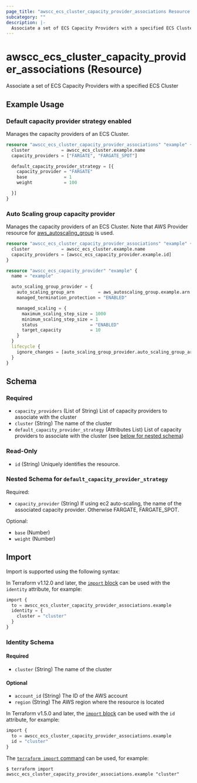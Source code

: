 ```yaml
---
page_title: "awscc_ecs_cluster_capacity_provider_associations Resource - terraform-provider-awscc"
subcategory: ""
description: |-
  Associate a set of ECS Capacity Providers with a specified ECS Cluster
---
```


# awscc_ecs_cluster_capacity_provider_associations (Resource)

Associate a set of ECS Capacity Providers with a specified ECS Cluster

## Example Usage

### Default capacity provider strategy enabled

Manages the capacity providers of an ECS Cluster. 

```terraform
resource "awscc_ecs_cluster_capacity_provider_associations" "example" {
  cluster            = awscc_ecs_cluster.example.name
  capacity_providers = ["FARGATE", "FARGATE_SPOT"]

  default_capacity_provider_strategy = [{
    capacity_provider = "FARGATE"
    base              = 1
    weight            = 100

  }]
}
```

### Auto Scaling group capacity provider

Manages the capacity providers of an ECS Cluster. Note that AWS Provider resource for [aws_autoscaling_group](https://registry.terraform.io/providers/hashicorp/aws/latest/docs/resources/autoscaling_group) is used.

```terraform
resource "awscc_ecs_cluster_capacity_provider_associations" "example" {
  cluster            = awscc_ecs_cluster.example.name
  capacity_providers = [awscc_ecs_capacity_provider.example.id]
}

resource "awscc_ecs_capacity_provider" "example" {
  name = "example"

  auto_scaling_group_provider = {
    auto_scaling_group_arn         = aws_autoscaling_group.example.arn
    managed_termination_protection = "ENABLED"

    managed_scaling = {
      maximum_scaling_step_size = 1000
      minimum_scaling_step_size = 1
      status                    = "ENABLED"
      target_capacity           = 10
    }
  }
  lifecycle {
    ignore_changes = [auto_scaling_group_provider.auto_scaling_group_arn]
  }
}
```

<!-- schema generated by tfplugindocs -->
## Schema

### Required

- `capacity_providers` (List of String) List of capacity providers to associate with the cluster
- `cluster` (String) The name of the cluster
- `default_capacity_provider_strategy` (Attributes List) List of capacity providers to associate with the cluster (see [below for nested schema](#nestedatt--default_capacity_provider_strategy))

### Read-Only

- `id` (String) Uniquely identifies the resource.

<a id="nestedatt--default_capacity_provider_strategy"></a>
### Nested Schema for `default_capacity_provider_strategy`

Required:

- `capacity_provider` (String) If using ec2 auto-scaling, the name of the associated capacity provider. Otherwise FARGATE, FARGATE_SPOT.

Optional:

- `base` (Number)
- `weight` (Number)

## Import

Import is supported using the following syntax:

In Terraform v1.12.0 and later, the [`import` block](https://developer.hashicorp.com/terraform/language/import) can be used with the `identity` attribute, for example:

```terraform
import {
  to = awscc_ecs_cluster_capacity_provider_associations.example
  identity = {
    cluster = "cluster"
  }
}
```

<!-- schema generated by tfplugindocs -->
### Identity Schema

#### Required

- `cluster` (String) The name of the cluster

#### Optional

- `account_id` (String) The ID of the AWS account
- `region` (String) The AWS region where the resource is located

In Terraform v1.5.0 and later, the [`import` block](https://developer.hashicorp.com/terraform/language/import) can be used with the `id` attribute, for example:

```terraform
import {
  to = awscc_ecs_cluster_capacity_provider_associations.example
  id = "cluster"
}
```

The [`terraform import` command](https://developer.hashicorp.com/terraform/cli/commands/import) can be used, for example:

```shell
$ terraform import awscc_ecs_cluster_capacity_provider_associations.example "cluster"
```